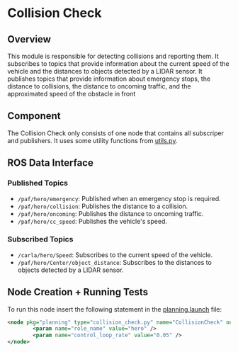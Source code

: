 # Collision Check

## Overview

This module is responsible for detecting collisions and reporting them. It subscribes to topics that provide information about the current speed of the vehicle and the distances to objects detected by a LIDAR sensor.
It publishes topics that provide information about emergency stops, the distance to collisions, the distance to oncoming traffic, and the approximated speed of the obstacle in front

## Component

The Collision Check only consists of one node that contains all subscriper and publishers. It uses some utility functions from [utils.py](../../code//planning/src/local_planner/utils.py).

## ROS Data Interface

### Published Topics

- `/paf/hero/emergency`: Published when an emergency stop is required.
- `/paf/hero/collision`: Publishes the distance to a collision.
- `/paf/hero/oncoming`: Publishes the distance to oncoming traffic.
- `/paf/hero/cc_speed`: Publishes the vehicle's speed.

### Subscribed Topics

- `/carla/hero/Speed`: Subscribes to the current speed of the vehicle.
- `/paf/hero/Center/object_distance`: Subscribes to the distances to objects detected by a LIDAR sensor.

## Node Creation + Running Tests

To run this node insert the following statement in the [planning.launch](../../code/planning/launch/planning.launch) file:

```xml
<node pkg="planning" type="collision_check.py" name="CollisionCheck" output="screen">
        <param name="role_name" value="hero" />
        <param name="control_loop_rate" value="0.05" />
</node>
```
